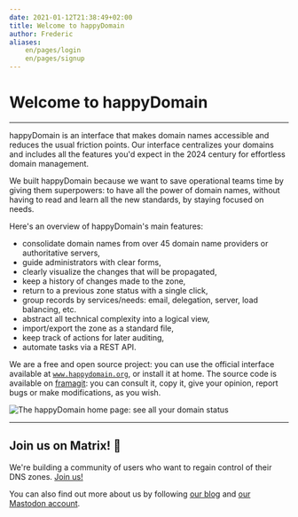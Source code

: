 ```yaml
---
date: 2021-01-12T21:38:49+02:00
title: Welcome to happyDomain
author: Frederic
aliases:
    en/pages/login
    en/pages/signup
---
```


# Welcome to happyDomain

---

happyDomain is an interface that makes domain names accessible and reduces the usual friction points.
Our interface centralizes your domains and includes all the features you'd expect in the 2024 century for effortless domain management.

We built happyDomain because we want to save operational teams time by giving them superpowers:
to have all the power of domain names, without having to read and learn all the new standards, by staying focused on needs.

Here's an overview of happyDomain's main features:

- consolidate domain names from over 45 domain name providers or authoritative servers,
- guide administrators with clear forms,
- clearly visualize the changes that will be propagated,
- keep a history of changes made to the zone,
- return to a previous zone status with a single click,
- group records by services/needs: email, delegation, server, load balancing, etc.
- abstract all technical complexity into a logical view,
- import/export the zone as a standard file,
- keep track of actions for later auditing,
- automate tasks via a REST API.

We are a free and open source project: you can use the official interface available at [`www.happydomain.org`](https://www.happydomain.org/), or install it at home.
The source code is available on [framagit](https://framagit.org/happyDNS/): you can consult it, copy it, give your opinion, report bugs or make modifications, as you wish.

![The happyDomain home page: see all your domain status](https://www.happydomain.org/img/screenshots/domains-list.webp)

---

## Join us on Matrix! 💬

We're building a community of users who want to regain control of their DNS zones.
[Join us!](https://matrix.to/#/#happyDNS:matrix.org)

You can also find out more about us by following [our blog](https://blog.happydomain.org/) and [our Mastodon account](https://floss.social/@happyDomain).

